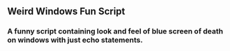 ## Weird Windows Fun Script

### A funny script containing look and feel of blue screen of death on windows with just echo statements.